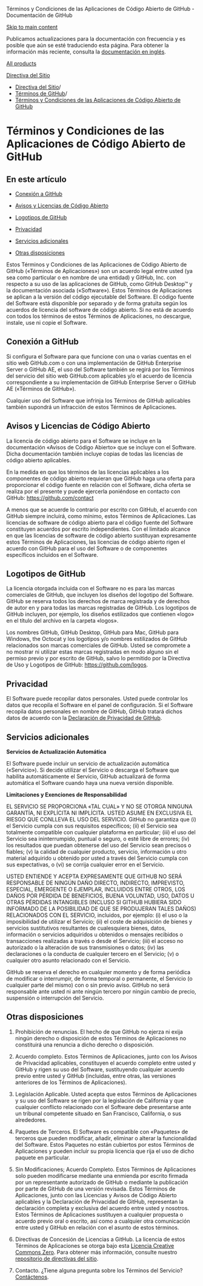 Términos y Condiciones de las Aplicaciones de Código Abierto de GitHub - Documentación de GitHub

[Skip to main content](#main-content)

Publicamos actualizaciones para la documentación con frecuencia y es posible que aún se esté traduciendo esta página. Para obtener la información más reciente, consulta la [documentación en inglés](/en).

[All products](/es)

[Directiva del Sitio](/es/site-policy)

* [Directiva del Sitio](/es/site-policy)/
* [Términos de GitHub](/es/site-policy/github-terms)/
* [Términos y Condiciones de las Aplicaciones de Código Abierto de GitHub](/es/site-policy/github-terms/github-open-source-applications-terms-and-conditions)

Términos y Condiciones de las Aplicaciones de Código Abierto de GitHub
==========

En este artículo
----------

* [Conexión a GitHub](#connecting-to-github)

* [Avisos y Licencias de Código Abierto](#open-source-licenses-and-notices)

* [Logotipos de GitHub](#githubs-logos)

* [Privacidad](#privacy)

* [Servicios adicionales](#additional-services)

* [Otras disposiciones](#miscellanea)

Estos Términos y Condiciones de las Aplicaciones de Código Abierto de GitHub («Términos de Aplicaciones») son un acuerdo legal entre usted (ya sea como particular o en nombre de una entidad) y GitHub, Inc. con respecto a su uso de las aplicaciones de GitHub, como GitHub Desktop™ y la documentación asociada («Software»). Estos Términos de Aplicaciones se aplican a la versión del código ejecutable del Software. El código fuente del Software está disponible por separado y de forma gratuita según los acuerdos de licencia del software de código abierto. Si no está de acuerdo con todos los términos de estos Términos de Aplicaciones, no descargue, instale, use ni copie el Software.

[](#connecting-to-github)Conexión a GitHub
----------

Si configura el Software para que funcione con una o varias cuentas en el sitio web GitHub.com o con una implementación de GitHub Enterprise Server o GitHub AE, el uso del Software también se regirá por los Términos del servicio del sitio web GitHub.com aplicables y/o el acuerdo de licencia correspondiente a su implementación de GitHub Enterprise Server o GitHub AE («Términos de GitHub»).

Cualquier uso del Software que infrinja los Términos de GitHub aplicables también supondrá un infracción de estos Términos de Aplicaciones.

[](#open-source-licenses-and-notices)Avisos y Licencias de Código Abierto
----------

La licencia de código abierto para el Software se incluye en la documentación «Avisos de Código Abierto» que se incluye con el Software. Dicha documentación también incluye copias de todas las licencias de código abierto aplicables.

En la medida en que los términos de las licencias aplicables a los componentes de código abierto requieran que GitHub haga una oferta para proporcionar el código fuente en relación con el Software, dicha oferta se realiza por el presente y puede ejercerla poniéndose en contacto con GitHub: <https://github.com/contact>

A menos que se acuerde lo contrario por escrito con GitHub, el acuerdo con GitHub siempre incluirá, como mínimo, estos Términos de Aplicaciones. Las licencias de software de código abierto para el código fuente del Software constituyen acuerdos por escrito independientes. Con el limitado alcance en que las licencias de software de código abierto sustituyan expresamente estos Términos de Aplicaciones, las licencias de código abierto rigen el acuerdo con GitHub para el uso del Software o de componentes específicos incluidos en el Software.

[](#githubs-logos)Logotipos de GitHub
----------

La licencia otorgada incluida con el Software no es para las marcas comerciales de GitHub, que incluyen los diseños del logotipo del Software. GitHub se reserva todos los derechos de marca registrada y de derechos de autor en y para todas las marcas registradas de GitHub. Los logotipos de GitHub incluyen, por ejemplo, los diseños estilizados que contienen «logo» en el título del archivo en la carpeta «logos».

Los nombres GitHub, GitHub Desktop, GitHub para Mac, GitHub para Windows, the Octocat y los logotipos y/o nombres estilizados de GitHub relacionados son marcas comerciales de GitHub. Usted se compromete a no mostrar ni utilizar estas marcas registradas en modo alguno sin el permiso previo y por escrito de GitHub, salvo lo permitido por la Directiva de Uso y Logotipos de GitHub: <https://github.com/logos>.

[](#privacy)Privacidad
----------

El Software puede recopilar datos personales. Usted puede controlar los datos que recopila el Software en el panel de configuración. Si el Software recopila datos personales en nombre de GitHub, GitHub tratará dichos datos de acuerdo con la [Declaración de Privacidad de GitHub](/es/site-policy/privacy-policies/github-privacy-statement).

[](#additional-services)Servicios adicionales
----------

**Servicios de Actualización Automática**

El Software puede incluir un servicio de actualización automática («Servicio»). Si decide utilizar el Servicio o descarga el Software que habilita automáticamente el Servicio, GitHub actualizará de forma automática el Software cuando haya una nueva versión disponible.

**Limitaciones y Exenciones de Responsabilidad**

EL SERVICIO SE PROPORCIONA «TAL CUAL» Y NO SE OTORGA NINGUNA GARANTÍA, NI EXPLÍCITA NI IMPLÍCITA. USTED ASUME EN EXCLUSIVA EL RIESGO QUE CONLLEVA EL USO DEL SERVICIO. GitHub no garantiza que (i) el Servicio cumpla con sus requisitos específicos; (ii) el Servicio sea totalmente compatible con cualquier plataforma en particular; (iii) el uso del Servicio sea ininterrumpido, puntual o seguro, o esté libre de errores; (iv) los resultados que puedan obtenerse del uso del Servicio sean precisos o fiables; (v) la calidad de cualquier producto, servicio, información u otro material adquirido u obtenido por usted a través del Servicio cumpla con sus expectativas, o (vi) se corrija cualquier error en el Servicio.

USTED ENTIENDE Y ACEPTA EXPRESAMENTE QUE GITHUB NO SERÁ RESPONSABLE DE NINGÚN DAÑO DIRECTO, INDIRECTO, IMPREVISTO, ESPECIAL, EMERGENTE O EJEMPLAR, INCLUIDOS ENTRE OTROS, LOS DAÑOS POR PÉRDIDA DE BENEFICIOS, BUENA VOLUNTAD, USO, DATOS U OTRAS PÉRDIDAS INTANGIBLES (INCLUSO SI GITHUB HUBIERA SIDO INFORMADO DE LA POSIBILIDAD DE QUE SE PRODUJERAN TALES DAÑOS) RELACIONADOS CON EL SERVICIO, incluidos, por ejemplo: (i) el uso o la imposibilidad de utilizar el Servicio; (ii) el coste de adquisición de bienes y servicios sustitutivos resultantes de cualesquiera bienes, datos, información o servicios adquiridos u obtenidos o mensajes recibidos o transacciones realizadas a través o desde el Servicio; (iii) el acceso no autorizado o la alteración de sus transmisiones o datos; (iv) las declaraciones o la conducta de cualquier tercero en el Servicio; (v) o cualquier otro asunto relacionado con el Servicio.

GitHub se reserva el derecho en cualquier momento y de forma periódica de modificar o interrumpir, de forma temporal o permanente, el Servicio (o cualquier parte del mismo) con o sin previo aviso. GitHub no será responsable ante usted ni ante ningún tercero por ningún cambio de precio, suspensión o interrupción del Servicio.

[](#miscellanea)Otras disposiciones
----------

1. Prohibición de renuncias. El hecho de que GitHub no ejerza ni exija ningún derecho o disposición de estos Términos de Aplicaciones no constituirá una renuncia a dicho derecho o disposición.

2. Acuerdo completo. Estos Términos de Aplicaciones, junto con los Avisos de Privacidad aplicables, constituyen el acuerdo completo entre usted y GitHub y rigen su uso del Software, sustituyendo cualquier acuerdo previo entre usted y GitHub (incluidas, entre otras, las versiones anteriores de los Términos de Aplicaciones).

3. Legislación Aplicable. Usted acepta que estos Términos de Aplicaciones y su uso del Software se rigen por la legislación de California y que cualquier conflicto relacionado con el Software debe presentarse ante un tribunal competente situado en San Francisco, California, o sus alrededores.

4. Paquetes de Terceros. El Software es compatible con «Paquetes» de terceros que pueden modificar, añadir, eliminar o alterar la funcionalidad del Software. Estos Paquetes no están cubiertos por estos Términos de Aplicaciones y pueden incluir su propia licencia que rija el uso de dicho paquete en particular.

5. Sin Modificaciones; Acuerdo Completo. Estos Términos de Aplicaciones solo pueden modificarse mediante una enmienda por escrito firmada por un representante autorizado de GitHub o mediante la publicación por parte de GitHub de una versión revisada. Estos Términos de Aplicaciones, junto con las Licencias y Avisos de Código Abierto aplicables y la Declaración de Privacidad de GitHub, representan la declaración completa y exclusiva del acuerdo entre usted y nosotros. Estos Términos de Aplicaciones sustituyen a cualquier propuesta o acuerdo previo oral o escrito, así como a cualquier otra comunicación entre usted y GitHub en relación con el asunto de estos términos.

6. Directivas de Concesión de Licencias a GitHub. La licencia de estos Términos de Aplicaciones se otorga bajo esta [Licencia Creative Commons Zero](https://creativecommons.org/publicdomain/zero/1.0/). Para obtener más información, consulte nuestro [repositorio de directivas del sitio](https://github.com/github/site-policy#license).

7. Contacto. ¿Tiene alguna pregunta sobre los Términos del Servicio? [Contáctenos](https://support.github.com/contact?tags=docs-policy).
